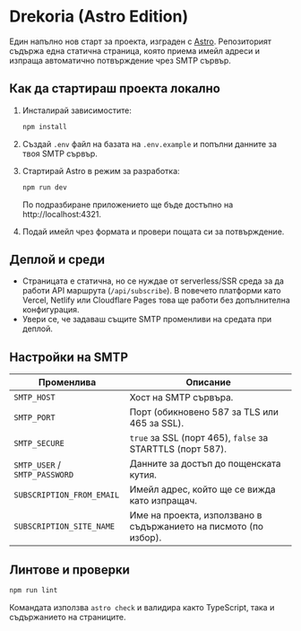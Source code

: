 # Drekoria (Astro Edition)

Един напълно нов старт за проекта, изграден с [Astro](https://astro.build). Репозиторият съдържа
една статична страница, която приема имейл адреси и изпраща автоматично потвърждение чрез SMTP
сървър.

## Как да стартираш проекта локално

1. Инсталирай зависимостите:

   ```bash
   npm install
   ```

2. Създай `.env` файл на базата на `.env.example` и попълни данните за твоя SMTP сървър.

3. Стартирай Astro в режим за разработка:

   ```bash
   npm run dev
   ```

   По подразбиране приложението ще бъде достъпно на http://localhost:4321.

4. Подай имейл чрез формата и провери пощата си за потвърждение.

## Деплой и среди

- Страницата е статична, но се нуждае от serverless/SSR среда за да работи API маршрута
  (`/api/subscribe`). В повечето платформи като Vercel, Netlify или Cloudflare Pages това ще
  работи без допълнителна конфигурация.
- Увери се, че задаваш същите SMTP променливи на средата при деплой.

## Настройки на SMTP

| Променлива                     | Описание                                                                 |
| ------------------------------ | ------------------------------------------------------------------------ |
| `SMTP_HOST`                    | Хост на SMTP сървъра.                                                    |
| `SMTP_PORT`                    | Порт (обикновено 587 за TLS или 465 за SSL).                             |
| `SMTP_SECURE`                  | `true` за SSL (порт 465), `false` за STARTTLS (порт 587).                |
| `SMTP_USER` / `SMTP_PASSWORD`  | Данните за достъп до пощенската кутия.                                   |
| `SUBSCRIPTION_FROM_EMAIL`      | Имейл адрес, който ще се вижда като изпращач.                            |
| `SUBSCRIPTION_SITE_NAME`       | Име на проекта, използвано в съдържанието на писмото (по избор).         |

## Линтове и проверки

```bash
npm run lint
```

Командата използва `astro check` и валидира както TypeScript, така и съдържанието на страниците.
